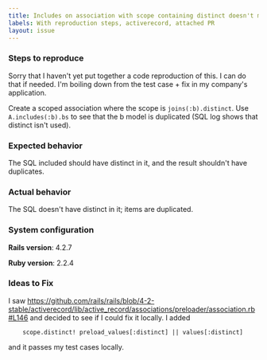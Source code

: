 ```yaml
---
title: Includes on association with scope containing distinct doesn't make include distinct
labels: With reproduction steps, activerecord, attached PR
layout: issue
---
```


### Steps to reproduce

Sorry that I haven't yet put together a code reproduction of this. I can do that if needed. I'm boiling down from the test case + fix in my company's application.

Create a scoped association where the scope is `joins(:b).distinct`. Use `A.includes(:b).bs` to see that the b model is duplicated (SQL log shows that distinct isn't used). 
### Expected behavior

The SQL included should have distinct in it, and the result shouldn't have duplicates.
### Actual behavior

The SQL doesn't have distinct in it; items are duplicated.
### System configuration

**Rails version**: 4.2.7

**Ruby version**: 2.2.4
### Ideas to Fix

I saw https://github.com/rails/rails/blob/4-2-stable/activerecord/lib/active_record/associations/preloader/association.rb#L146 and decided to see if I could fix it locally. I added 

```
    scope.distinct! preload_values[:distinct] || values[:distinct]
```

and it passes my test cases locally.

